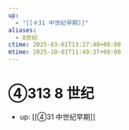 ```yaml
---
up:
  - "[[④31 中世纪早期]]"
aliases:
  - 8世纪
ctime: 2025-03-01T13:27:40+08:00
mtime: 2025-10-01T11:40:37+08:00
---
```


# ④313 8 世纪

- up: [[④31 中世纪早期]]
